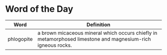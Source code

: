 # Word of the Day

|Word|Definition|
|---|---|
|phlogopite|a brown micaceous mineral which occurs chiefly in metamorphosed limestone and magnesium-rich igneous rocks.|